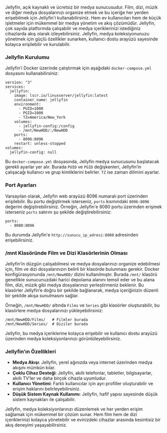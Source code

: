 Jellyfin, açık kaynaklı ve ücretsiz bir medya sunucusudur. Film, dizi, müzik ve diğer medya dosyalarınızı organize etmek ve bu içeriğe her yerden erişebilmek için Jellyfin'i kullanabilirsiniz. Hem ev kullanıcıları hem de küçük işletmeler için mükemmel bir medya yönetim ve akış çözümüdür. Jellyfin, çok sayıda platformda çalışabilir ve medya içeriklerinizi istediğiniz cihazlarda akış olarak izleyebilirsiniz. Jellyfin, medya koleksiyonunuzu yönetmek için güçlü özellikler sunarken, kullanıcı dostu arayüzü sayesinde kolayca erişilebilir ve kurulabilir.

### Jellyfin Kurulumu
Jellyfin’i Docker üzerinde çalıştırmak için aşağıdaki `docker-compose.yml` dosyasını kullanabilirsiniz:

```
version: "3"
services:
  jellyfin:
    image: lscr.io/linuxserver/jellyfin:latest
    container_name: jellyfin
    environment:
      - PUID=1000
      - PGID=1000
      - TZ=America/New_York
    volumes:
      - jellyfin-config:/config
      - /mnt/NewHDD/:/NewHDD
    ports:
      - 8096:8096
    restart: unless-stopped
volumes:
  jellyfin-config: null
```

Bu `docker-compose.yml` dosyasında, Jellyfin medya sunucusunu başlatacak gerekli ayarlar yer alır. Burada `PUID` ve `PGID` değişkenleri, Jellyfin’in çalışacağı kullanıcı ve grup kimliklerini belirler. `TZ` ise zaman dilimini ayarlar.

### Port Ayarları
Varsayılan olarak, Jellyfin web arayüzü 8096 numaralı port üzerinden erişilebilir. Bu portu değiştirmek isterseniz, `ports` kısmındaki `8096:8096` değerini değiştirebilirsiniz. Örneğin, Jellyfin'e 8080 portu üzerinden erişmek isterseniz `ports` satırını şu şekilde değiştirebilirsiniz:

```
ports:
  - 8080:8096
```

Bu durumda Jellyfin'e `http://sunucu_ip_adresi:8080` adresinden erişebilirsiniz.

### /mnt Klasöründe Film ve Dizi Klasörlerinin Olması
Jellyfin’in düzgün çalışabilmesi ve medya dosyalarınızı organize edebilmesi için, film ve dizi dosyalarınızın belirli bir klasörde bulunması gerekir. Docker konfigürasyonunda `/mnt/NewHDD/` dizini kullanılmıştır. Burada `/mnt/` klasörü genellikle sunucunuzdaki harici depolama alanını temsil eder ve bu alana film, dizi, müzik gibi medya dosyalarınızı yerleştirmeniz beklenir. Bu klasörler Jellyfin’e doğru bir şekilde bağlanarak, medya içeriğinizin düzenli bir şekilde akışa sunulmasını sağlar.

Örneğin, `/mnt/NewHDD/` altında `Films` ve `Series` gibi klasörler oluşturabilir, bu klasörlere medya dosyalarınızı yükleyebilirsiniz:

```
/mnt/NewHDD/Films/   # Filmler burada
/mnt/NewHDD/Series/  # Diziler burada
```

Jellyfin, bu medya içeriklerine kolayca erişebilir ve kullanıcı dostu arayüzü üzerinden medya koleksiyonlarınızı görüntüleyebilirsiniz.

### Jellyfin’ın Özellikleri
- **Medya Akışı**: Jellyfin, yerel ağınızda veya internet üzerinden medya akışını mümkün kılar.
- **Çoklu Cihaz Desteği**: Jellyfin, akıllı telefonlar, tabletler, bilgisayarlar, akıllı TV’ler ve daha birçok cihazla uyumludur.
- **Kullanıcı Yönetimi**: Farklı kullanıcılar için ayrı profiller oluşturabilir ve erişim haklarını belirleyebilirsiniz.
- **Düşük Sistem Kaynak Kullanımı**: Jellyfin, hafif yapısı sayesinde düşük sistem kaynakları ile çalışabilir.

Jellyfin, medya koleksiyonlarınızı düzenlemek ve her yerden erişim sağlamak için mükemmel bir çözüm sunar. Hem film hem de dizi içeriklerinizi kolayca yönetebilir ve evinizdeki cihazlar arasında kesintisiz bir akış deneyimi yaşayabilirsiniz.